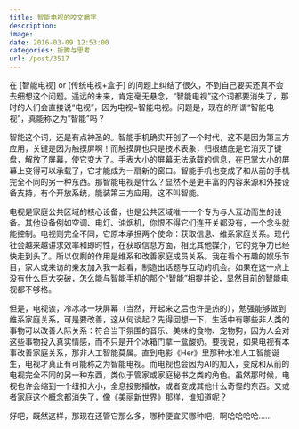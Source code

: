 ```yaml
---
title: 智能电视的咬文嚼字
description: 
image: 
date: 2016-03-09 12:53:00
categories: 折腾与思考
url: /post/3517
---
```


在 [智能电视] or [传统电视+盒子] 的问题上纠结了很久，不到自己要买还真不会去细想这个问题。遥远的未来，肯定毫无悬念，“智能电视”这个词都要消失了，那时的人们会直接说“电视”，因为电视=智能电视。问题是，现在的所谓“智能电视”，真能称之为“智能”吗？

智能这个词，还是有点神圣的。智能手机确实开创了一个时代，这不是因为第三方应用，关键是因为触摸屏啊！而触摸屏也只是技术表象，归根结底是它消灭了键盘，解放了屏幕，使它变大了。手表大小的屏幕无法承载的信息，在巴掌大小的屏幕上变得可以承载了，它才能成为一扇新的窗口。智能手机也变成了和从前的手机完全不同的另一种东西。那智能电视是什么？显然不是更丰富的内容来源和外接设备支持，有个开放系统，能装第三方应用，这不叫智能。

电视是家庭公共区域的核心设备，也是公共区域唯一一个专为与人互动而生的设备。其他设备例如空调、电灯、油烟机，你恨不得它们连开关都没有，一个念头就能控制。电视则完全不同，它原本承担两个使命：获取信息、维系家庭关系。现代社会越来越讲求效率和即时性，在获取信息方面，相比其他媒介，它的竞争力已经快走到头了。所以仅剩的作用是维系和改善家庭成员关系。我在看个有趣的娱乐节目，家人或来访的亲友加入我一起看，制造出话题与互动的机会。如果在这一点上没有什么巨大突破，怎么能与智能手机的那个“智能”相提并论，显然目前的智能电视都不够格。

但是，电视诶，冷冰冰一块屏幕（当然，开起来之后也许是热的），勉强能够做到维系家庭关系，可是要改善，这从何谈起？先得回想一下，生活中有哪些非人类的事物可以改善人际关系：符合当下氛围的音乐、美味的食物、宠物狗，因为人会对这些事物投入真实情感，而不只是开个冰箱门拿一盒酸奶。要我说，如果电视有本事改善家庭关系，那非人工智能莫属。直到电影《Her》里那种水准人工智能诞生，电视才真正有可能称之为智能电视。而电视也会因为AI的加入，变成和从前的电视完全不同的另一种东西，类似于管家或家庭秘书之类的角色。虽然那时候，电视也许会缩到一个纽扣大小，全息投影播放，或者变成其他什么奇怪的东西。又或者家庭这个概念都消失了，像《美丽新世界》那样，谁知道呢？

好吧，既然这样，那现在还管它那么多，哪种便宜买哪种吧，啊哈哈哈哈……